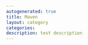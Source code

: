 ```yaml
---
autogenerated: true
title: Maven
layout: category
categories: 
description: test description
---
```


